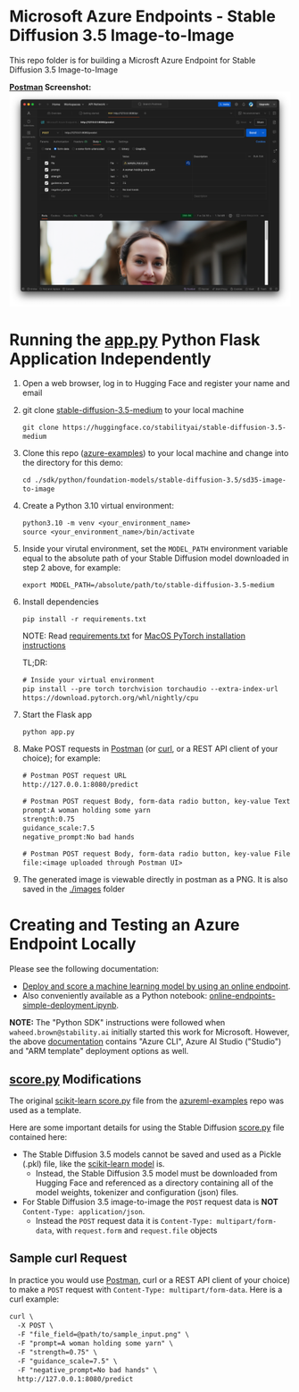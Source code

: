 # Microsoft Azure Endpoints - Stable Diffusion 3.5 Image-to-Image
This repo folder is for building a Microsft Azure Endpoint for Stable Diffusion 3.5 Image-to-Image

**[Postman](https://www.postman.com/downloads/) Screenshot:**
![Postman Screenshot](./images/postman_screenshot.png)

# Running the [app.py](./app.py) Python Flask Application Independently
1. Open a web browser, log in to Hugging Face and register your name and email
2. git clone [stable-diffusion-3.5-medium](https://huggingface.co/stabilityai/stable-diffusion-3.5-medium) to your local machine
   ```
   git clone https://huggingface.co/stabilityai/stable-diffusion-3.5-medium
   ```
3. Clone this repo ([azure-examples](../../../../../)) to your local machine and change into the directory for this demo:
   ```
   cd ./sdk/python/foundation-models/stable-diffusion-3.5/sd35-image-to-image
   ```
4. Create a Python 3.10 virtual environment:
   ```
   python3.10 -m venv <your_environment_name>
   source <your_environment_name>/bin/activate
   ```
5. Inside your virutal environment, set the `MODEL_PATH` environment variable equal to the absolute path of your Stable Diffusion model downloaded in step 2 above, for example:
   ```
   export MODEL_PATH=/absolute/path/to/stable-diffusion-3.5-medium
   ```
6. Install dependencies
   ```
   pip install -r requirements.txt
   ```

   NOTE: Read [requirements.txt](./requirements.txt) for
   [MacOS PyTorch installation instructions](https://developer.apple.com/metal/pytorch/)

   TL;DR:
   ```
   # Inside your virtual environment
   pip install --pre torch torchvision torchaudio --extra-index-url https://download.pytorch.org/whl/nightly/cpu
   ```
7. Start the Flask app
   ```
   python app.py
   ```
8. Make POST requests in [Postman](https://www.postman.com/downloads/) (or [curl](./sample-curl-request.sh), or a REST API client of your choice); for example:
   ```
   # Postman POST request URL
   http://127.0.0.1:8080/predict
   ```
   ```
   # Postman POST request Body, form-data radio button, key-value Text
   prompt:A woman holding some yarn
   strength:0.75
   guidance_scale:7.5
   negative_prompt:No bad hands
   ```
   ```
   # Postman POST request Body, form-data radio button, key-value File
   file:<image uploaded through Postman UI>
   ```
9. The generated image is viewable directly in postman as a PNG. It is also saved in the [./images](./images/) folder

# Creating and Testing an Azure Endpoint Locally
Please see the following documentation:
* [Deploy and score a machine learning model by using an online endpoint](https://learn.microsoft.com/en-us/azure/machine-learning/how-to-deploy-online-endpoints).
* Also conveniently available as a Python notebook: [online-endpoints-simple-deployment.ipynb](https://github.com/Azure/azureml-examples/blob/main/sdk/python/endpoints/online/managed/online-endpoints-simple-deployment.ipynb).

**NOTE:** The "Python SDK" instructions were followed when `waheed.brown@stability.ai` initially started this work for Microsoft. However, the above [documentation](https://learn.microsoft.com/en-us/azure/machine-learning/how-to-deploy-online-endpoints) contains "Azure CLI", Azure AI Studio ("Studio") and "ARM template" deployment options as well.

## [score.py](./score.py) Modifications
The original [scikit-learn score.py](https://github.com/Azure/azureml-examples/blob/main/sdk/python/endpoints/online/model-1/onlinescoring/score.py) file from the [azureml-examples](https://github.com/Azure/azureml-examples/tree/main) repo was used as a template.

Here are some important details for using the Stable Diffusion [score.py](./score.py) file contained here:
* The Stable Diffusion 3.5 models cannot be saved and used as a Pickle (.pkl) file, like the [scikit-learn model](https://github.com/Azure/azureml-examples/blob/main/sdk/python/endpoints/online/model-1/onlinescoring/score.py#L17) is.
  * Instead, the Stable Diffusion 3.5 model must be downloaded from Hugging Face and referenced as a directory containing all of the model weights, tokenizer and configuration (json) files.
*  For Stable Diffusion 3.5 image-to-image the `POST` request data is **NOT** `Content-Type: application/json`.
   * Instead the `POST` request data it is `Content-Type: multipart/form-data`, with `request.form` and `request.file` objects

## Sample curl Request
In practice you would use [Postman](https://www.postman.com/downloads/), curl or a REST API client of your choice) to make a `POST` request with `Content-Type: multipart/form-data`. Here is a curl example:
  ```
  curl \
    -X POST \
    -F "file_field=@path/to/sample_input.png" \
    -F "prompt=A woman holding some yarn" \
    -F "strength=0.75" \
    -F "guidance_scale=7.5" \
    -F "negative_prompt=No bad hands" \
    http://127.0.0.1:8080/predict
  ```